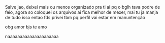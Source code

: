 Salve jao, deixei mais ou menos organizado pra ti ai pq o bglh tava podre de feio, agora so coloquei os arquivos ai fica melhor de mexer, mai tu ja manja de tudo isso entao fds
privei tbm pq perfil vai estar em manuntenção 

obg amor bjs te amo 

naaaaaaaaaaaaaaaaaaaaa

